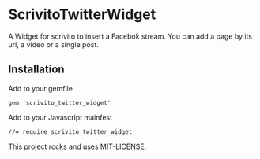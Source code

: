 # ScrivitoTwitterWidget

A Widget for scrivito to insert a Facebok stream. You can add a page by its url, a video or a single post.

## Installation

Add to your gemfile

    gem 'scrivito_twitter_widget'

Add to your Javascript mainfest

    //= require scrivito_twitter_widget


This project rocks and uses MIT-LICENSE.